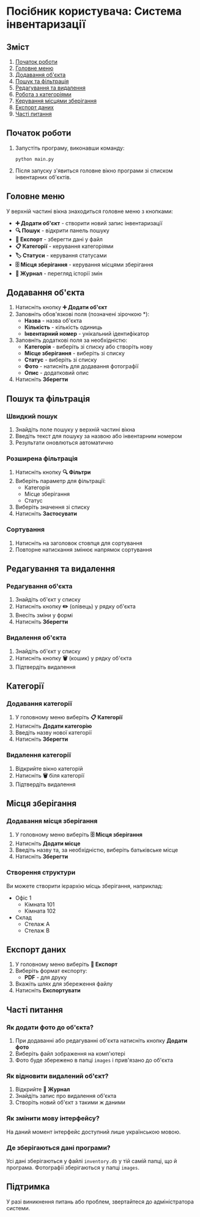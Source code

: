 # Посібник користувача: Система інвентаризації

## Зміст
1. [Початок роботи](#початок-роботи)
2. [Головне меню](#головне-меню)
3. [Додавання об'єкта](#додавання-обєкта)
4. [Пошук та фільтрація](#пошук-та-фільтрація)
5. [Редагування та видалення](#редагування-та-видалення)
6. [Робота з категоріями](#категорії)
7. [Керування місцями зберігання](#місця-зберігання)
8. [Експорт даних](#експорт-даних)
9. [Часті питання](#часті-питання)

## Початок роботи

1. Запустіть програму, виконавши команду:
   ```
   python main.py
   ```
2. Після запуску з'явиться головне вікно програми зі списком інвентарних об'єктів.

## Головне меню

У верхній частині вікна знаходиться головне меню з кнопками:

- **➕ Додати об'єкт** - створити новий запис інвентаризації
- **🔍 Пошук** - відкрити панель пошуку
- **📂 Експорт** - зберегти дані у файл
- **📋 Категорії** - керування категоріями
- **🏷️ Статуси** - керування статусами
- **🗄️ Місця зберігання** - керування місцями зберігання
- **📜 Журнал** - перегляд історії змін

## Додавання об'єкта

1. Натисніть кнопку **➕ Додати об'єкт**
2. Заповніть обов'язкові поля (позначені зірочкою *):
   - **Назва** - назва об'єкта
   - **Кількість** - кількість одиниць
   - **Інвентарний номер** - унікальний ідентифікатор
3. Заповніть додаткові поля за необхідністю:
   - **Категорія** - виберіть зі списку або створіть нову
   - **Місце зберігання** - виберіть зі списку
   - **Статус** - виберіть зі списку
   - **Фото** - натисніть для додавання фотографії
   - **Опис** - додатковий опис
4. Натисніть **Зберегти**

## Пошук та фільтрація

### Швидкий пошук
1. Знайдіть поле пошуку у верхній частині вікна
2. Введіть текст для пошуку за назвою або інвентарним номером
3. Результати оновлються автоматично

### Розширена фільтрація
1. Натисніть кнопку **🔍 Фільтри**
2. Виберіть параметр для фільтрації:
   - Категорія
   - Місце зберігання
   - Статус
3. Виберіть значення зі списку
4. Натисніть **Застосувати**

### Сортування
1. Натисніть на заголовок стовпця для сортування
2. Повторне натискання змінює напрямок сортування

## Редагування та видалення

### Редагування об'єкта
1. Знайдіть об'єкт у списку
2. Натисніть кнопку **✏️** (олівець) у рядку об'єкта
3. Внесіть зміни у формі
4. Натисніть **Зберегти**

### Видалення об'єкта
1. Знайдіть об'єкт у списку
2. Натисніть кнопку **🗑️** (кошик) у рядку об'єкта
3. Підтвердіть видалення

## Категорії

### Додавання категорії
1. У головному меню виберіть **📋 Категорії**
2. Натисніть **Додати категорію**
3. Введіть назву нової категорії
4. Натисніть **Зберегти**

### Видалення категорії
1. Відкрийте вікно категорій
2. Натисніть **🗑️** біля категорії
3. Підтвердіть видалення

## Місця зберігання

### Додавання місця зберігання
1. У головному меню виберіть **🗄️ Місця зберігання**
2. Натисніть **Додати місце**
3. Введіть назву та, за необхідністю, виберіть батьківське місце
4. Натисніть **Зберегти**

### Створення структури
Ви можете створити ієрархію місць зберігання, наприклад:
- Офіс 1
  - Кімната 101
  - Кімната 102
- Склад
  - Стелаж A
  - Стелаж B

## Експорт даних

1. У головному меню виберіть **📂 Експорт**
2. Виберіть формат експорту:
   - **PDF** - для друку
3. Вкажіть шлях для збереження файлу
4. Натисніть **Експортувати**

## Часті питання

### Як додати фото до об'єкта?
1. При додаванні або редагуванні об'єкта натисніть кнопку **Додати фото**
2. Виберіть файл зображення на комп'ютері
3. Фото буде збережено в папці `images` і прив'язано до об'єкта

### Як відновити видалений об'єкт?
1. Відкрийте **📜 Журнал**
2. Знайдіть запис про видалення об'єкта
3. Створіть новий об'єкт з такими ж даними

### Як змінити мову інтерфейсу?
На даний момент інтерфейс доступний лише українською мовою.

### Де зберігаються дані програми?
Усі дані зберігаються у файлі `inventory.db` у тій самій папці, що й програма. Фотографії зберігаються у папці `images`.

## Підтримка

У разі виникнення питань або проблем, звертайтеся до адміністратора системи.
